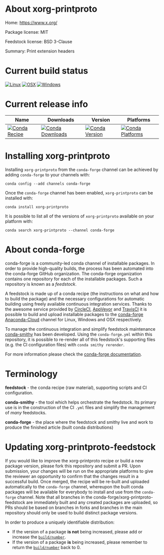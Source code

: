 About xorg-printproto
=====================

Home: https://www.x.org/

Package license: MIT

Feedstock license: BSD 3-Clause

Summary: Print extension headers



Current build status
====================

[![Linux](https://img.shields.io/circleci/project/github/conda-forge/xorg-printproto-feedstock/master.svg?label=Linux)](https://circleci.com/gh/conda-forge/xorg-printproto-feedstock)
[![OSX](https://img.shields.io/travis/conda-forge/xorg-printproto-feedstock/master.svg?label=macOS)](https://travis-ci.org/conda-forge/xorg-printproto-feedstock)
[![Windows](https://img.shields.io/appveyor/ci/conda-forge/xorg-printproto-feedstock/master.svg?label=Windows)](https://ci.appveyor.com/project/conda-forge/xorg-printproto-feedstock/branch/master)

Current release info
====================

| Name | Downloads | Version | Platforms |
| --- | --- | --- | --- |
| [![Conda Recipe](https://img.shields.io/badge/recipe-xorg--printproto-green.svg)](https://anaconda.org/conda-forge/xorg-printproto) | [![Conda Downloads](https://img.shields.io/conda/dn/conda-forge/xorg-printproto.svg)](https://anaconda.org/conda-forge/xorg-printproto) | [![Conda Version](https://img.shields.io/conda/vn/conda-forge/xorg-printproto.svg)](https://anaconda.org/conda-forge/xorg-printproto) | [![Conda Platforms](https://img.shields.io/conda/pn/conda-forge/xorg-printproto.svg)](https://anaconda.org/conda-forge/xorg-printproto) |

Installing xorg-printproto
==========================

Installing `xorg-printproto` from the `conda-forge` channel can be achieved by adding `conda-forge` to your channels with:

```
conda config --add channels conda-forge
```

Once the `conda-forge` channel has been enabled, `xorg-printproto` can be installed with:

```
conda install xorg-printproto
```

It is possible to list all of the versions of `xorg-printproto` available on your platform with:

```
conda search xorg-printproto --channel conda-forge
```


About conda-forge
=================

conda-forge is a community-led conda channel of installable packages.
In order to provide high-quality builds, the process has been automated into the
conda-forge GitHub organization. The conda-forge organization contains one repository
for each of the installable packages. Such a repository is known as a *feedstock*.

A feedstock is made up of a conda recipe (the instructions on what and how to build
the package) and the necessary configurations for automatic building using freely
available continuous integration services. Thanks to the awesome service provided by
[CircleCI](https://circleci.com/), [AppVeyor](http://www.appveyor.com/)
and [TravisCI](https://travis-ci.org/) it is possible to build and upload installable
packages to the [conda-forge](https://anaconda.org/conda-forge)
[Anaconda-Cloud](http://docs.anaconda.org/) channel for Linux, Windows and OSX respectively.

To manage the continuous integration and simplify feedstock maintenance
[conda-smithy](http://github.com/conda-forge/conda-smithy) has been developed.
Using the ``conda-forge.yml`` within this repository, it is possible to re-render all of
this feedstock's supporting files (e.g. the CI configuration files) with ``conda smithy rerender``.

For more information please check the [conda-forge documentation](https://conda-forge.org/docs/).

Terminology
===========

**feedstock** - the conda recipe (raw material), supporting scripts and CI configuration.

**conda-smithy** - the tool which helps orchestrate the feedstock.
                   Its primary use is in the construction of the CI ``.yml`` files
                   and simplify the management of *many* feedstocks.

**conda-forge** - the place where the feedstock and smithy live and work to
                  produce the finished article (built conda distributions)


Updating xorg-printproto-feedstock
==================================

If you would like to improve the xorg-printproto recipe or build a new
package version, please fork this repository and submit a PR. Upon submission,
your changes will be run on the appropriate platforms to give the reviewer an
opportunity to confirm that the changes result in a successful build. Once
merged, the recipe will be re-built and uploaded automatically to the
`conda-forge` channel, whereupon the built conda packages will be available for
everybody to install and use from the `conda-forge` channel.
Note that all branches in the conda-forge/xorg-printproto-feedstock are
immediately built and any created packages are uploaded, so PRs should be based
on branches in forks and branches in the main repository should only be used to
build distinct package versions.

In order to produce a uniquely identifiable distribution:
 * If the version of a package **is not** being increased, please add or increase
   the [``build/number``](http://conda.pydata.org/docs/building/meta-yaml.html#build-number-and-string).
 * If the version of a package **is** being increased, please remember to return
   the [``build/number``](http://conda.pydata.org/docs/building/meta-yaml.html#build-number-and-string)
   back to 0.